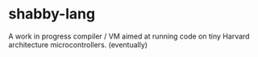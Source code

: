 # shabby-lang
A work in progress compiler / VM aimed at running code on tiny Harvard architecture microcontrollers. (eventually)
